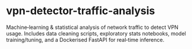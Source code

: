 # vpn-detector-traffic-analysis
Machine‑learning &amp; statistical analysis of network traffic to detect VPN usage. Includes data cleaning scripts, exploratory stats notebooks, model training/tuning, and a Dockerised FastAPI for real‑time inference.
